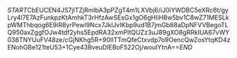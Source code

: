 $START$CbEUCEN4JS7jITZjRmlbA3pPZgT4m1LXVbj6/iJ0iYWDBC5eXRc6t/gyLry4l7E7AzFunkpzKtAmhkT3rHfzAwSEsGx1gO6gHIiH8w5bv1C8wZ71MESLkpWMThbqog6E9iR8yrPewI9Ncx7JklJvIKbp9ud1B7jmGb88aDpNFVVBegoTLQ950axZggfOJw4tdf2yhs5EpdRA32xmPltQUZz3uJ89gXO8gRRkIUA67vWY038TNYUuFV48ze/cGjNKhg5R+90IITTmQfeCtxvdp7o9OencQwZosYtqKD4zENohGBe121teU53+1Cye43BveuDIEBoF522Oj/wouIYtnA==$END$